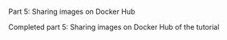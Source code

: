 Part 5: Sharing images on Docker Hub

Completed part 5: Sharing images on Docker Hub of the tutorial
